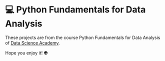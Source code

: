 # :computer: Python Fundamentals for Data Analysis

These projects are from the course Python Fundamentals for Data Analysis of [Data Science Academy](datascienceacademy.com.br).

Hope you enjoy it! 👽
